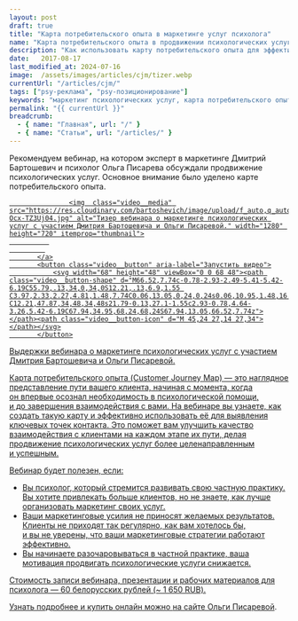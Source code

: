 ```yaml
---
layout: post
draft: true
title: "Карта потребительского опыта в маркетинге услуг психолога"
name: "Карта потребительского опыта в продвижении психологических услуг"
description: "Как использовать карту потребительского опыта для эффективного маркетинга психологических услуг: ускоряем привлечение клиентов и развитие частной практики."
date:   2017-08-17			 
last_modified_at: 2024-07-16
image:  /assets/images/articles/cjm/tizer.webp
currentUrl: "/articles/cjm/"
tags: ["psy-реклама", "psy-позиционирование"]
keywords: "маркетинг психологических услуг, карта потребительского опыта, Customer Journey Map, продвижение психологических услуг, привлечение клиентов для психологов, развитие частной практики психолога, стратегии маркетинга для психологов"
permalink: "{{ currentUrl }}"
breadcrumb:
  - { name: "Главная", url: "/" }
  - { name: "Статьи", url: "/articles/" }
---
```




<p>
Рекомендуем вебинар, на&nbsp;котором эксперт в&nbsp;маркетинге Дмитрий Бартошевич и&nbsp;психолог Ольга Писарева обсуждали продвижение психологических услуг. Основное внимание было уделено карте потребительского опыта.
</p>

<div class=""  itemscope itemtype="https://schema.org/VideoObject">
 	<link itemprop="url" href="https://youtu.be/Ocx-TZ3Uj04" >
	<link itemprop="contentUrl" href="https://youtu.be/Ocx-TZ3Uj04" >
	<link itemprop="thumbnailUrl" href="https://res.cloudinary.com/bartoshevich/image/upload/f_auto,q_auto/v1602868382/psycareer/youtu.be-Ocx-TZ3Uj04.jpg" >
 	<meta itemprop="name" content="Маркетинг психологических услуг / Д. Бартошевич, О. Писарева" >
	<meta itemprop="description" content="Маркетинг психологических услуг / Д. Бартошевич, О. Писарева. Узнайте, как эффективно использовать карту потребительского опыта для развития вашей частной практики.">
	<meta itemprop="uploadDate" content="2017-02-28T00:00:00+03:00">
  	<meta itemprop="duration" content="P0T06M22S">
 	<meta itemprop="isFamilyFriendly" content="true">
	<div class="video ">
		   <a class="video__link" href="https://youtu.be/Ocx-TZ3Uj04" target="_blank" rel="noopener noreferrer">
			   
				   <img  class="video__media" src="https://res.cloudinary.com/bartoshevich/image/upload/f_auto,q_auto/v1602868382/psycareer/youtu.be-Ocx-TZ3Uj04.jpg" alt="Тизер вебинара о маркетинге психологических услуг с участием Дмитрия Бартошевича и Ольги Писаревой." width="1280" height="720" itemprop="thumbnail">
			  
			 
		   </a>
		   <button class="video__button" aria-label="Запустить видео">
			   <svg width="68" height="48" viewBox="0 0 68 48"><path class="video__button-shape" d="M66.52,7.74c-0.78-2.93-2.49-5.41-5.42-6.19C55.79,.13,34,0,34,0S12.21,.13,6.9,1.55 C3.97,2.33,2.27,4.81,1.48,7.74C0.06,13.05,0,24,0,24s0.06,10.95,1.48,16.26c0.78,2.93,2.49,5.41,5.42,6.19 C12.21,47.87,34,48,34,48s21.79-0.13,27.1-1.55c2.93-0.78,4.64-3.26,5.42-6.19C67.94,34.95,68,24,68,24S67.94,13.05,66.52,7.74z"></path><path class="video__button-icon" d="M 45,24 27,14 27,34"></path></svg>
		   </button>
   </div>
<div class="figcaption">
Выдержки вебинара о&nbsp;маркетинге психологических услуг с&nbsp;участием Дмитрия Бартошевича и&nbsp;Ольги Писаревой.
</div>
</div>

<p>
Карта потребительского опыта (Customer Journey Map)&nbsp;&mdash; это наглядное представление пути вашего клиента, начиная с&nbsp;момента, когда он&nbsp;впервые осознал необходимость в&nbsp;психологической помощи, и&nbsp;до&nbsp;завершения взаимодействия с&nbsp;вами. На&nbsp;вебинаре вы&nbsp;узнаете, как создать такую карту и&nbsp;эффективно использовать её&nbsp;для выявления ключевых точек контакта. Это поможет вам улучшить качество взаимодействия с&nbsp;клиентами на&nbsp;каждом этапе их&nbsp;пути, делая продвижение психологических услуг более целенаправленным и&nbsp;успешным.
</p>

<div class="row-gap--xs">
<p>Вебинар будет полезен, если: </p>
<ul class="row-gap--xs list--leftpadding">
	<li>
		Вы&nbsp;психолог, который стремится развивать свою частную практику. Вы&nbsp;хотите привлекать больше клиентов, но&nbsp;не&nbsp;знаете, как лучше организовать маркетинг своих услуг.
 	</li>
	<li>
	Ваши маркетинговые усилия не&nbsp;приносят желаемых результатов. Клиенты не&nbsp;приходят так регулярно, как вам хотелось&nbsp;бы, и&nbsp;вы&nbsp;не&nbsp;уверены, что ваши маркетинговые стратегии работают эффективно.
 	</li>
	<li>
		Вы&nbsp;начинаете разочаровываться в&nbsp;частной практике, ваша мотивация продвигать психологические услуги снижается. 
 	</li>
 </ul>
</div>


<p>Стоимость записи вебинара, презентации и&nbsp;рабочих материалов для психолога&nbsp;— 60&nbsp;белорусских рублей (~ 1 650 RUB). </p>

<p>Узнать подробнее и купить онлайн можно <a class="link" href="https://pisareva.by/product/marketing/">на сайте Ольги Писаревой</a>.</p>
